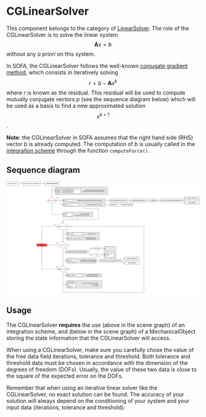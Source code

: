 CGLinearSolver  
==============

This component belongs to the category of [LinearSolver](../../../simulation-principles/system-resolution/linear-solver/). The role of the CGLinearSolver is to solve the linear system $$\mathbf{A}x=b$$ without any _a priori_ on this system.

In SOFA, the CGLinearSolver follows the well-known [conjugate gradient method](https://en.wikipedia.org/wiki/Conjugate_gradient_method), which consists in iteratively solving $$r=b-\mathbf{A}x^k$$ where *r* is known as the residual. This residual will be used to compute mutually conjugate vectors *p* (see the sequence diagram below) which will be used as a basis to find a new approximated solution $$x^{k+1}$$.

**Note**: the CGLinearSolver in SOFA assumes that the right hand side (RHS) vector *b* is already computed. The computation of *b* is usually called in the [integration scheme](../../../simulation-principles/system-resolution/integration-scheme/) through the function `computeForce()`.



Sequence diagram
----------------

<a href="https://github.com/sofa-framework/doc/blob/master/images/linearsolver/CGLinearSolver.png?raw=true"><img src="https://github.com/sofa-framework/doc/blob/master/images/linearsolver/CGLinearSolver.png?raw=true" title="Flow diagram for the CGLinearSolver"/></a>


Usage
-----

The CGLinearSolver **requires** the use (above in the scene graph) of an integration scheme, and (below in the scene graph) of a MechanicalObject storing the state information that the CGLinearSolver will access.

When using a CGLinearSolver, make sure you carefully chose the value of the free data field iterations, tolerance and threshold. Both tolerance and threshold data must be chosen in accordance with the dimension of the degrees of freedom (DOFs). Usually, the value of these two data is close to the square of the expected error on the DOFs.

Remember that when using an iterative linear solver like the CGLinearSolver, no exact solution can be found. The accuracy of your solution will always depend on the conditioning of your system and your input data (iterations, tolerance and threshold).


